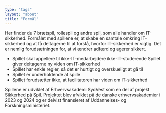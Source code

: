 ```yaml
---
type: "tags"
layout: "about"
title: "Formål"
---
```


Her finder du 7 brætspil, rollespil og andre spil, som alle handler om IT-sikkerhed. Formålet med spillene er, at skabe en samtale omkring IT-sikkerhed og at få deltagerne til at forstå, hvorfor IT-sikkerhed er vigtig. Det er nemlig forudsætningen for, at vi ændrer adfærd og agerer sikkert.

- Spillet skal appellere til ikke-IT-medarbejdere ikke-IT-studerende
  Spillet giver deltagerne ny viden om IT-sikkerhed
- Spillet har enkle regler, så det er hurtigt og overskueligt at gå til
- Spillet er underholdende at spille
- Spillet forudsætter ikke, at facilitatoren har viden om IT-sikkerhed

Spillene er udviklet af Erhvervsakademi SydVest som en del af projekt Sikkerhed på Spil. Projektet blev afviklet på de danske erhvervsakademier i 2023 og 2024 og er delvist finansieret af Uddannelses- og Forskningsministeriet.
